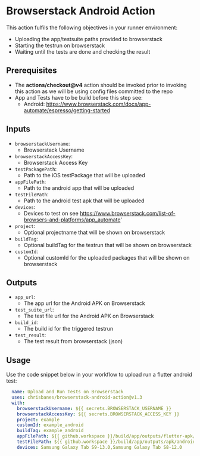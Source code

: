 # Browserstack Android Action

This action fulfils the following objectives in your runner environment:
* Uploading the app/testsuite paths provided to browserstack
* Starting the testrun on browserstack
* Waiting until the tests are done and checking the result

## Prerequisites
* The **actions/checkout@v4** action should be invoked prior to invoking this action as we will be using config files committed to the repo
* App and Tests have to be build before this step see:
  * Android: https://www.browserstack.com/docs/app-automate/espresso/getting-started


## Inputs
* `browserstackUsername`:
    * Browserstack Username
* `browserstackAccessKey`:
    * Browserstack Access Key
* `testPackagePath`:
    * Path to the iOS testPackage that will be uploaded
* `appFilePath`:
    * Path to the android app that will be uploaded
* `testFilePath`:
    * Path to the android test apk that will be uploaded
* `devices`:
    * Devices to test on see https://www.browserstack.com/list-of-browsers-and-platforms/app_automate'
* `project`:
    * Optional projectname that will be shown on browserstack
* `buildTag`:
    * Optional buildTag for the testrun that will be shown on browserstack
* `customId`:
    * Optional customId for the uploaded packages that will be shown on browserstack

## Outputs
* `app_url`:
  * The app url for the Android APK on Browserstack
* `test_suite_url`:
  * The test file url for the Android APK on Browserstack
* `build_id`:
  * The build id for the triggered testrun
* `test_result`:
  * The test result from browserstack (json)

## Usage
Use the code snippet below in your workflow to upload run a flutter android test:
```yaml
  name: Upload and Run Tests on Browserstack
  uses: chrisbanes/browserstack-android-action@v1.3
  with:
    browserstackUsername: ${{ secrets.BROWSERSTACK_USERNAME }}
    browserstackAccessKey: ${{ secrets.BROWSERSTACK_ACCESS_KEY }}
    project: example
    customId: example_android
    buildTag: example_android
    appFilePath: ${{ github.workspace }}/build/app/outputs/flutter-apk/app-dev-debug.apk
    testFilePath: ${{ github.workspace }}/build/app/outputs/apk/androidTest/dev/debug/app-dev-debug-androidTest.apk
    devices: Samsung Galaxy Tab S9-13.0,Samsung Galaxy Tab S8-12.0
```
